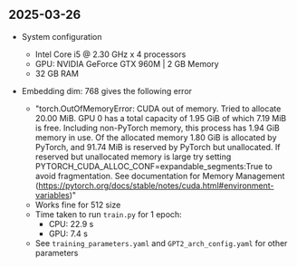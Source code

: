 ## 2025-03-26

- System configuration
  - Intel Core i5 @ 2.30 GHz x 4 processors
  - GPU: NVIDIA GeForce GTX 960M | 2 GB Memory
  - 32 GB RAM

- Embedding dim: 768 gives the following error
  - "torch.OutOfMemoryError: CUDA out of memory. Tried to allocate 20.00 MiB. GPU 0 has a total capacity of 1.95 GiB of which 7.19 MiB is free. Including non-PyTorch memory, this process has 1.94 GiB memory in use. Of the allocated memory 1.80 GiB is allocated by PyTorch, and 91.74 MiB is reserved by PyTorch but unallocated. If reserved but unallocated memory is large try setting PYTORCH_CUDA_ALLOC_CONF=expandable_segments:True to avoid fragmentation.  See documentation for Memory Management  (https://pytorch.org/docs/stable/notes/cuda.html#environment-variables)"
  - Works fine for 512 size
  - Time taken to run `train.py` for 1 epoch:
    - CPU: 22.9 s
    - GPU: 7.4 s
  - See `training_parameters.yaml` and `GPT2_arch_config.yaml` for other parameters